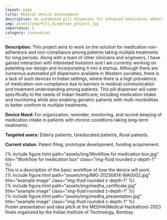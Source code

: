 ```yaml
---
layout: page
title: Medical device development 
description: An automated pill dispenser for enhanced medication adherence/compliance
img: assets/img/Pill_dispenser_project.jpg
importance: 1
category: innovation
---
```

**Description:** This project aims to work on the solution for medication non-adherence and non-compliance among patients taking multiple treatments for long periods. Along with a team of other clinicians and engineers, I have gained interaction with interested investors and I am currently working on patenting our design and incorporating it into a startup. Although there are numerous automated pill dispensers available in Western societies, there is a lack of such devices in Indian settings, where there is a high prevalence of medication non-compliance due to barriers in medical communication and treatment understanding among patients. This pill dispenser will cater specifically to the needs of Indian healthcare, including medication intake and monitoring while also enabling geriatric patients with multi-morbidities to better conform to multiple treatments.

**Device Need:** For organization, reminder, monitoring, and record-keeping of medication intake in patients with chronic conditions taking long-term treatments. 

**Targeted users:** Elderly patients, Uneducated patients, Rural patients.

**Current status:** Patent filing, prototype development, funding acquirement.



<div class="row">
    <div class="col-sm mt-3 mt-md-0">
        {% include figure.html path="assets/img/Workflow for medication box.jpg" title="Workflow for medication box" class="img-fluid rounded z-depth-1" %}
    </div>
</div>
<div class="caption">
    This is a description of the basic workflow of how the device will work.
</div>
<div class="row">
    <div class="col-sm mt-3 mt-md-0">
        {% include figure.html path="assets/img/IMG-20230614-WA0002.jpg" title="example image" class="img-fluid rounded z-depth-1" %}
    </div>
    <div class="col-sm mt-3 mt-md-0">
        {% include figure.html path="assets/img/medha_certificate.jpg" title="example image" class="img-fluid rounded z-depth-1" %}
    </div>
     <div class="col-sm mt-3 mt-md-0">
        {% include figure.html path="assets/img/medha_presentation.jpg" title="example image" class="img-fluid rounded z-depth-1" %}
    </div>
</div>
<div class="caption">
    Poster presentation and idea pitch at the MEDHA(Medical Hackathon)-2023 finals organized by the Indian Institute of Technology, Bombay. 


